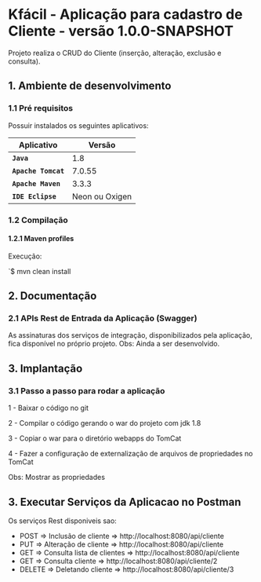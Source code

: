 # Kfácil - Aplicação para cadastro de Cliente - versão 1.0.0-SNAPSHOT

Projeto realiza o CRUD do Cliente (inserção, alteração, exclusão e consulta).

## 1. Ambiente de desenvolvimento
### 1.1 Pré requisitos

Possuir instalados os seguintes aplicativos:

| Aplicativo | Versão|
| ---------- | ------|
|**`Java`**|1.8|
|**`Apache Tomcat`**|7.0.55|
|**`Apache Maven`**|3.3.3|
|**`IDE Eclipse`**|Neon ou Oxigen|

### 1.2 Compilação
#### 1.2.1 Maven profiles

Execução:

`$ mvn clean install 

## 2. Documentação
### 2.1 APIs Rest de Entrada da Aplicação (Swagger)

As assinaturas dos serviços de integração, disponibilizados pela aplicação, fica disponível no próprio projeto.
Obs: Ainda a ser desenvolvido.

## 3. Implantação
### 3.1 Passo a passo para rodar a aplicação

1 - Baixar o código no git

2 - Compilar o código gerando o war do projeto com jdk 1.8

3 - Copiar o war para o diretório webapps do TomCat

4 - Fazer a configuração de externalização de arquivos de propriedades no TomCat

Obs: Mostrar as propriedades

## 3. Executar Serviços da Aplicacao no Postman

Os serviços Rest disponiveis sao:
- POST => Inclusão de cliente => http://localhost:8080/api/cliente
- PUT => Alteração de cliente => http://localhost:8080/api/cliente
- GET => Consulta lista de clientes => http://localhost:8080/api/cliente
- GET => Consulta cliente => http://localhost:8080/api/cliente/2
- DELETE => Deletando cliente => http://localhost:8080/api/cliente/3

